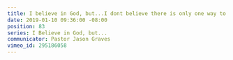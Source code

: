 ```yaml
---
title: I believe in God, but...I dont believe there is only one way to God
date: 2019-01-10 09:36:00 -08:00
position: 83
series: I Believe in God, but...
communicator: Pastor Jason Graves
vimeo_id: 295186058
---
```


